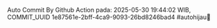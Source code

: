 Auto Commit By Github Action pada: 2025-05-30 19:44:02 WIB, COMMIT_UUID 1e87561e-2bff-4ca9-9093-26bd8246bad4 #autohijau🗿
